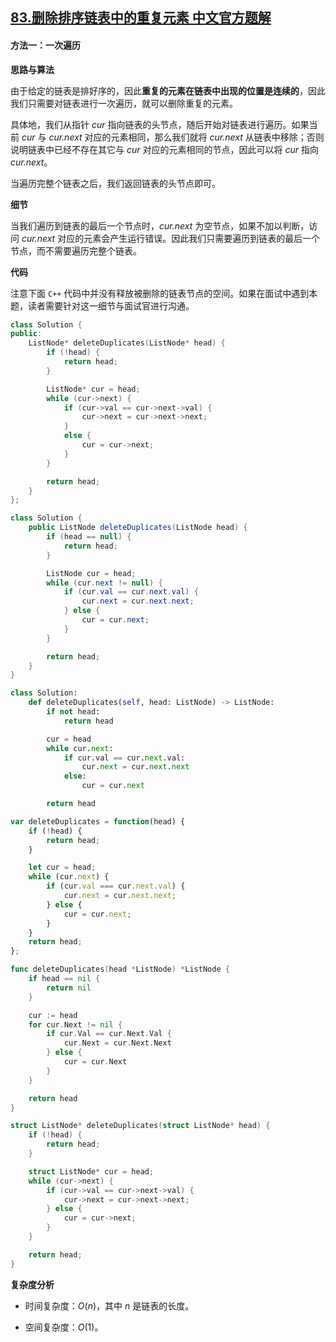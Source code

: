 ## [83.删除排序链表中的重复元素 中文官方题解](https://leetcode.cn/problems/remove-duplicates-from-sorted-list/solutions/100000/shan-chu-pai-xu-lian-biao-zhong-de-zhong-49v5)
#### 方法一：一次遍历

**思路与算法**

由于给定的链表是排好序的，因此**重复的元素在链表中出现的位置是连续的**，因此我们只需要对链表进行一次遍历，就可以删除重复的元素。

具体地，我们从指针 $\textit{cur}$ 指向链表的头节点，随后开始对链表进行遍历。如果当前 $\textit{cur}$ 与 $\textit{cur.next}$ 对应的元素相同，那么我们就将 $\textit{cur.next}$ 从链表中移除；否则说明链表中已经不存在其它与 $\textit{cur}$ 对应的元素相同的节点，因此可以将 $\textit{cur}$ 指向 $\textit{cur.next}$。

当遍历完整个链表之后，我们返回链表的头节点即可。

**细节**

当我们遍历到链表的最后一个节点时，$\textit{cur.next}$ 为空节点，如果不加以判断，访问 $\textit{cur.next}$ 对应的元素会产生运行错误。因此我们只需要遍历到链表的最后一个节点，而不需要遍历完整个链表。

**代码**

注意下面 $\texttt{C++}$ 代码中并没有释放被删除的链表节点的空间。如果在面试中遇到本题，读者需要针对这一细节与面试官进行沟通。

```C++ [sol1-C++]
class Solution {
public:
    ListNode* deleteDuplicates(ListNode* head) {
        if (!head) {
            return head;
        }

        ListNode* cur = head;
        while (cur->next) {
            if (cur->val == cur->next->val) {
                cur->next = cur->next->next;
            }
            else {
                cur = cur->next;
            }
        }

        return head;
    }
};
```

```Java [sol1-Java]
class Solution {
    public ListNode deleteDuplicates(ListNode head) {
        if (head == null) {
            return head;
        }

        ListNode cur = head;
        while (cur.next != null) {
            if (cur.val == cur.next.val) {
                cur.next = cur.next.next;
            } else {
                cur = cur.next;
            }
        }

        return head;
    }
}
```

```Python [sol1-Python3]
class Solution:
    def deleteDuplicates(self, head: ListNode) -> ListNode:
        if not head:
            return head

        cur = head
        while cur.next:
            if cur.val == cur.next.val:
                cur.next = cur.next.next
            else:
                cur = cur.next

        return head
```

```JavaScript [sol1-JavaScript]
var deleteDuplicates = function(head) {
    if (!head) {
        return head;
    }

    let cur = head;
    while (cur.next) {
        if (cur.val === cur.next.val) {
            cur.next = cur.next.next;
        } else {
            cur = cur.next;
        }
    }
    return head;
};
```

```go [sol1-Golang]
func deleteDuplicates(head *ListNode) *ListNode {
    if head == nil {
        return nil
    }

    cur := head
    for cur.Next != nil {
        if cur.Val == cur.Next.Val {
            cur.Next = cur.Next.Next
        } else {
            cur = cur.Next
        }
    }

    return head
}
```

```C [sol1-C]
struct ListNode* deleteDuplicates(struct ListNode* head) {
    if (!head) {
        return head;
    }

    struct ListNode* cur = head;
    while (cur->next) {
        if (cur->val == cur->next->val) {
            cur->next = cur->next->next;
        } else {
            cur = cur->next;
        }
    }

    return head;
}
```

**复杂度分析**

- 时间复杂度：$O(n)$，其中 $n$ 是链表的长度。

- 空间复杂度：$O(1)$。